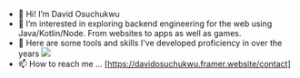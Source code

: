 - 👋 Hi! I’m David Osuchukwu 
- 👀 I’m interested in exploring backend engineering for the web using Java/Kotlin/Node. From websites to apps as well as games.
- 🌱 Here are some tools and skills I've developed proficiency in over the years
  <a href="https://skillicons.dev">
    <img src="https://skillicons.dev/icons?i=java,kotlin,mongo,postman,nodejs,aws,spring,git,docker,html,css,js" />
  </a>
- 📫 How to reach me ... [https://davidosuchukwu.framer.website/contact]

<!---
dvco-xx/dvco-xx is a ✨ special ✨ repository because its `README.md` (this file) appears on your GitHub profile.
You can click the Preview link to take a look at your changes.
--->
